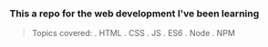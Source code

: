 ### This a repo for the web development I've been learning 
> Topics covered:
. HTML
. CSS
. JS
. ES6
. Node
. NPM

